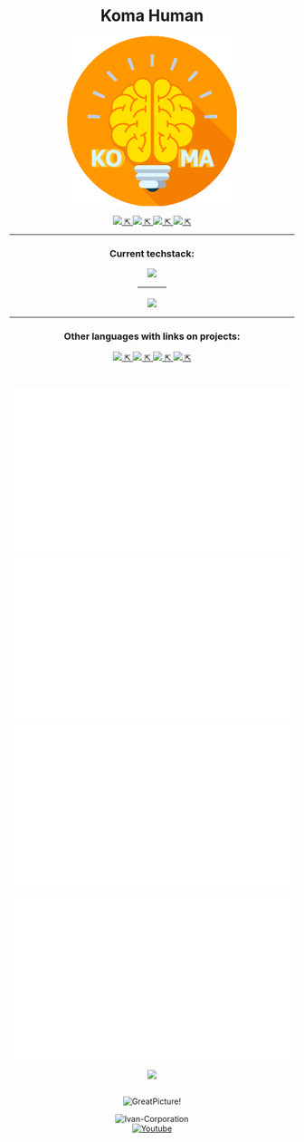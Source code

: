 <h1 align="center">Koma Human</h1>

<p align="center">
  <img height="300" width="300" src="./profile.png"/>
</p>


<p align="center">





  <a href=https://www.linkedin.com/in/ivan-komarchev-313960237>
  <img src="https://skillicons.dev/icons?i=linkedin" />
⇱
</a>
  <a href=https://stackoverflow.com/users/14512234/komarcorporation >
  <img src="https://skillicons.dev/icons?i=stackoverflow" />
⇱
</a>
  <a href=https://gitlab.com/Ivan-Corporation>
<img src="https://skillicons.dev/icons?i=gitlab" />
⇱
</a> 
  <a href=https://twitter.com/CorporationKoma>
<img src="https://skillicons.dev/icons?i=twitter" />
⇱
</a> 
</p>

<hr>
<h3 align="center">Current techstack:</h3>


<p align="center">



  <a href="">
    <img src="https://skillicons.dev/icons?i=js,ts,html,css" />
  </a>

 
 <br>
________
<br><br>
  <a href="">
    <img src="https://skillicons.dev/icons?i=react,nextjs,redux,styledcomponents,mui,bootstrap,vue,nuxtjs" />
  </a>
  <br>


</p>







<hr>
<h3 align="center">Other languages with links on projects:</h3>

<p align="center">

  <a href=https://github.com/Ivan-Corporation/Kamulet_Roguelike>
  <img src="https://skillicons.dev/icons?i=rust" />
⇱
</a>
  <a href=https://github.com/Ivan-Corporation/KomaQuiz-AndroidGame>
  <img src="https://skillicons.dev/icons?i=java" />
⇱
</a>
  <a href=https://github.com/Ivan-Corporation/ReactPython_BookApp>
<img src="https://skillicons.dev/icons?i=py" />
⇱
</a> 
  <a href=https://github.com/Ivan-Corporation/Water-Bottle-LED-Arduino>
<img src="https://skillicons.dev/icons?i=arduino" />
⇱
</a> 
</p>


<br>


<div align="center">

![](https://raw.githubusercontent.com/Ivan-Corporation/advanced-metrics/master/generated/overview.svg#gh-dark-mode-only)
![](https://raw.githubusercontent.com/Ivan-Corporation/advanced-metrics/master/generated/overview.svg#gh-light-mode-only)
![](https://raw.githubusercontent.com/Ivan-Corporation/advanced-metrics/master/generated/languages.svg#gh-dark-mode-only)
![](https://raw.githubusercontent.com/Ivan-Corporation/advanced-metrics/master/generated/languages.svg#gh-light-mode-only)
  
  
  <img align="center" src="https://github-readme-streak-stats.herokuapp.com/?user=Ivan-Corporation&theme=radical&hide_border=true"/>
 <!--  
  <br/>
  <img alt="Koma's wakatime stats" src="https://wakatime.com/share/@IvanCorporation/a5527653-eaca-42dc-adee-5be9b650f8e8.svg" height="400" width="600"/>
  
  <br/>
  
  
  
  <img src="https://wakatime.com/share/@IvanCorporation/8fabba01-3886-4f37-babd-b19c99a38476.svg" height="400"/>
   -->
  </div>
  
  
  

<br/>

<p align="center">

   <img width="300px" alt="GreatPicture!" src="https://www.codewars.com/users/Ivan-Corporation/badges/large"/> 
 </p>

<p align="center"><img src="https://komarev.com/ghpvc/?username=Ivan-Corporation" alt="Ivan-Corporation"/><br/>
  <a href="https://www.youtube.com/channel/UCWj8NJUnyji2xHHThU1TTsw" target="_blank"><img src="https://img.shields.io/youtube/channel/subscribers/UCWj8NJUnyji2xHHThU1TTsw?color=FF514E&label=Youtube&logo=youtube&logoColor=FF514E&style=flat-square" alt="Youtube"></a>
  









